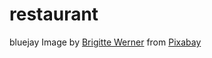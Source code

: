 # restaurant


bluejay
Image by <a href="https://pixabay.com/users/arttower-5337/?utm_source=link-attribution&amp;utm_medium=referral&amp;utm_campaign=image&amp;utm_content=3926116">Brigitte Werner</a> from <a href="https://pixabay.com/?utm_source=link-attribution&amp;utm_medium=referral&amp;utm_campaign=image&amp;utm_content=3926116">Pixabay</a>